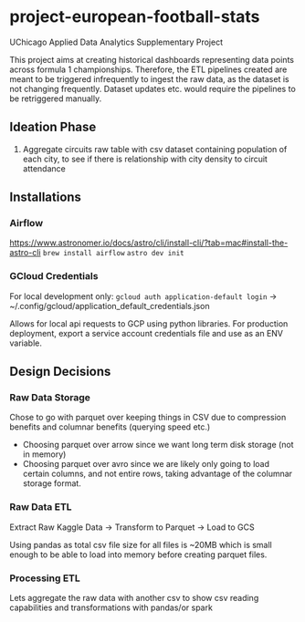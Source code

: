 # project-european-football-stats
UChicago Applied Data Analytics Supplementary Project

This project aims at creating historical dashboards representing data points across
formula 1 championships. Therefore, the ETL pipelines created are meant to be triggered
infrequently to ingest the raw data, as the dataset is not changing frequently. Dataset updates
etc. would require the pipelines to be retriggered manually.

## Ideation Phase
1. Aggregate circuits raw table with csv dataset containing population of each city, to see if there is
relationship with city density to circuit attendance

## Installations
### Airflow
https://www.astronomer.io/docs/astro/cli/install-cli/?tab=mac#install-the-astro-cli
```brew install airflow```
```astro dev init```

### GCloud Credentials
For local development only:
```gcloud auth application-default login``` -> ~/.config/gcloud/application_default_credentials.json

Allows for local api requests to GCP using python libraries. For production deployment, export a service
account credentials file and use as an ENV variable.

## Design Decisions
### Raw Data Storage
Chose to go with parquet over keeping things in CSV due to compression benefits and columnar benefits
(querying speed etc.)

- Choosing parquet over arrow since we want long term disk storage (not in memory)
- Choosing parquet over avro since we are likely only going to load certain columns, and not
entire rows, taking advantage of the columnar storage format.

### Raw Data ETL
Extract Raw Kaggle Data -> Transform to Parquet -> Load to GCS

Using pandas as total csv file size for all files is ~20MB which is small enough to be able to load
into memory before creating parquet files. 

### Processing ETL
Lets aggregate the raw data with another csv to show csv reading capabilities and transformations with pandas/or spark


